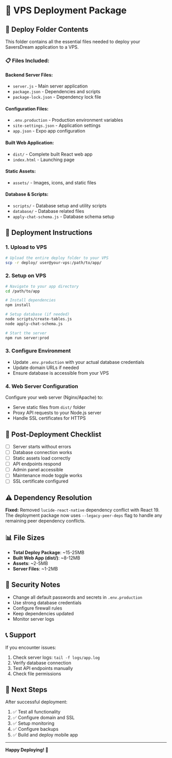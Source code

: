 # 🚀 VPS Deployment Package

## 📁 Deploy Folder Contents

This folder contains all the essential files needed to deploy your SaversDream application to a VPS.

### 📋 Files Included:

#### **Backend Server Files:**
- `server.js` - Main server application
- `package.json` - Dependencies and scripts
- `package-lock.json` - Dependency lock file

#### **Configuration Files:**
- `.env.production` - Production environment variables
- `site-settings.json` - Application settings
- `app.json` - Expo app configuration

#### **Built Web Application:**
- `dist/` - Complete built React web app
- `index.html` - Launching page

#### **Static Assets:**
- `assets/` - Images, icons, and static files

#### **Database & Scripts:**
- `scripts/` - Database setup and utility scripts
- `database/` - Database related files
- `apply-chat-schema.js` - Database schema setup

## 🚀 Deployment Instructions

### **1. Upload to VPS**
```bash
# Upload the entire deploy folder to your VPS
scp -r deploy/ user@your-vps:/path/to/app/
```

### **2. Setup on VPS**
```bash
# Navigate to your app directory
cd /path/to/app

# Install dependencies
npm install

# Setup database (if needed)
node scripts/create-tables.js
node apply-chat-schema.js

# Start the server
npm run server:prod
```

### **3. Configure Environment**
- Update `.env.production` with your actual database credentials
- Update domain URLs if needed
- Ensure database is accessible from your VPS

### **4. Web Server Configuration**
Configure your web server (Nginx/Apache) to:
- Serve static files from `dist/` folder
- Proxy API requests to your Node.js server
- Handle SSL certificates for HTTPS

## 🔧 Post-Deployment Checklist

- [ ] Server starts without errors
- [ ] Database connection works
- [ ] Static assets load correctly
- [ ] API endpoints respond
- [ ] Admin panel accessible
- [ ] Maintenance mode toggle works
- [ ] SSL certificate configured

## ⚠️ Dependency Resolution

**Fixed:** Removed `lucide-react-native` dependency conflict with React 19. The deployment package now uses `--legacy-peer-deps` flag to handle any remaining peer dependency conflicts.

## 📊 File Sizes

- **Total Deploy Package**: ~15-25MB
- **Built Web App (dist/)**: ~8-12MB
- **Assets**: ~2-5MB
- **Server Files**: ~1-2MB

## 🔐 Security Notes

- Change all default passwords and secrets in `.env.production`
- Use strong database credentials
- Configure firewall rules
- Keep dependencies updated
- Monitor server logs

## 📞 Support

If you encounter issues:
1. Check server logs: `tail -f logs/app.log`
2. Verify database connection
3. Test API endpoints manually
4. Check file permissions

## 🎯 Next Steps

After successful deployment:
1. ✅ Test all functionality
2. ✅ Configure domain and SSL
3. ✅ Setup monitoring
4. ✅ Configure backups
5. ✅ Build and deploy mobile app

---

**Happy Deploying! 🚀**
